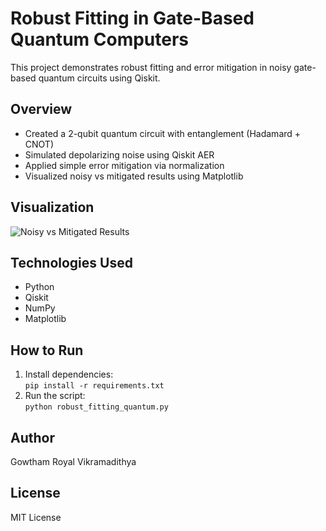# Robust Fitting in Gate-Based Quantum Computers

This project demonstrates robust fitting and error mitigation in noisy gate-based quantum circuits using Qiskit.

## Overview
- Created a 2-qubit quantum circuit with entanglement (Hadamard + CNOT)
- Simulated depolarizing noise using Qiskit AER
- Applied simple error mitigation via normalization
- Visualized noisy vs mitigated results using Matplotlib

## Visualization
![Noisy vs Mitigated Results](images/results_plot.png)

## Technologies Used
- Python
- Qiskit
- NumPy
- Matplotlib

## How to Run
1. Install dependencies:  
   `pip install -r requirements.txt`
2. Run the script:  
   `python robust_fitting_quantum.py`

## Author
Gowtham Royal Vikramadithya

## License
MIT License

